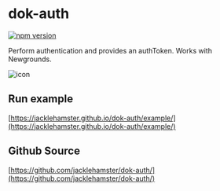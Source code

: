# dok-auth

[![npm version](https://badge.fury.io/js/dok-auth.svg)](https://www.npmjs.com/package/dok-auth)

Perform authentication and provides an authToken.
Works with Newgrounds.

![icon](https://jacklehamster.github.io/dok-auth/icon.png)

## Run example

[https://jacklehamster.github.io/dok-auth/example/](https://jacklehamster.github.io/dok-auth/example/)

## Github Source

[https://github.com/jacklehamster/dok-auth/](https://github.com/jacklehamster/dok-auth/)
